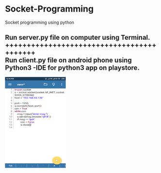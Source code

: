 # Socket-Programming
Socket programming using python
<h2>Run server.py file on computer using Terminal.<br>
++++++++++++++++++++++++++++++++++++++++++<br>
Run client.py file on android phone using  Python3 -IDE for python3 app on playstore.</h2>
<img src="Mobile run this script.png" width=200px height= 300px></img>
